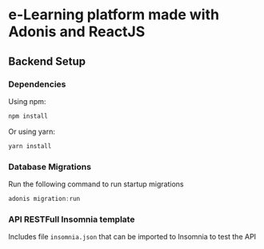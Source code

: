 # e-Learning platform made with Adonis and ReactJS

## Backend Setup

### Dependencies

Using npm: 

```bash
npm install
```

Or using yarn:

```bash
yarn install
```

### Database Migrations

Run the following command to run startup migrations

```js
adonis migration:run
```

### API RESTFull Insomnia template

Includes file `insomnia.json` that can be imported to Insomnia to test the API
